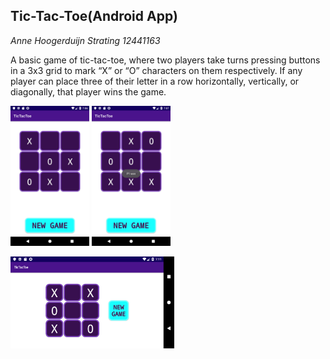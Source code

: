 ## Tic-Tac-Toe(Android App)


*Anne Hoogerduijn Strating*
*12441163*

A basic game of tic-tac-toe, where two players take turns pressing buttons in a 3x3 grid to mark
“X” or “O” characters on them respectively. If any player can place three of their letter in a
row horizontally, vertically, or diagonally, that player wins the game.

<img src="https://github.com/AnneHS/Tic-Tac-Toe/blob/master/app/doc/name.png" height="5%" width="25%"/> <img
src="https://github.com/AnneHS/Tic-Tac-Toe/blob/master/app/doc/won.png" height="5%" width="25%"/>  




<img src="https://github.com/AnneHS/Tic-Tac-Toe/blob/master/app/doc/landscape.png" height="20%" width="52%"/> 
